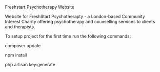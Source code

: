 Freshstart Psychotherapy Website

Website for FreshStart Psychotherapty - a London-based Community Interest Charity offering psychotherapy and counselling services to clients and therapists.

To setup project for the first time run the following commands:

composer update

npm install

php artisan key:generate
